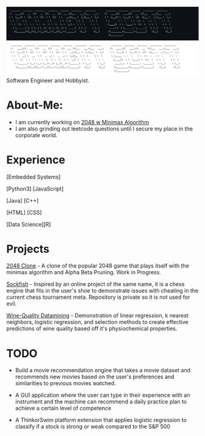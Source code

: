 ![Darkmode](https://github.com/Gartcart/Gartcart/blob/main/Darkmode.png#gh-dark-mode-only)
![Lightmode](https://github.com/Gartcart/Gartcart/blob/main/Lightmode.png#gh-light-mode-only)
Software Engineer and Hobbyist.

# About-Me:
- I am currently working on [2048 w Minimax Algorithm](https://github.com/Gartcart/2048)
- I am also grinding out leetcode questions until I secure my place in the corporate world.


# Experience
[Embedded Systems] 

[Python3] [JavaScript] 

[Java] [C++]

[HTML] [CSS]

[Data Science][R]

# Projects
[2048 Clone](https://github.com/Gartcart/2048) - A clone of the popular 2048 game that plays itself with the minimax algorithm and Alpha Beta Pruning. Work in Progress.

[Sockfish](https://github.com/Gartcart) - Inspired by an online project of the same name, it is a chess engine that fits in the user's shoe to demonstrate issues with cheating in the current chess tournament meta. Repository is private so it is not used for evil.

[Wine-Quality Datamining](https://github.com/Gartcart/Wine-Quality) - Demonstration of linear regression, k nearest neighbors, logistic regression, and selection methods to create effective predictions of wine quality based off it's physiochemical properties.

# TODO
- Build a movie recommendation engine that takes a movie dataset and recommends new movies based on the user's preferences and similarities to previous movies watched.

- A GUI application where the user can type in their experience with an instrument and the machine can recommend a daily practice plan to achieve a certain level of competence

- A ThinkorSwim platform extension that applies logistic regression to classify if a stock is strong or weak compared to the S&P 500
